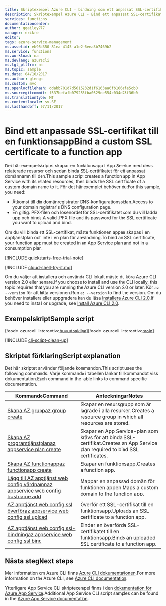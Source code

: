 ```yaml
---
title: Skriptexempel Azure CLI - bindning som ett anpassat SSL-certifikatet till en funktionsapp | Microsoft Docs
description: Skriptexempel Azure CLI - Bind ett anpassat SSL-certifikatet till en funktionsapp i Azure
services: functions
documentationcenter: 
author: ggailey777
manager: erikre
editor: 
tags: azure-service-management
ms.assetid: eb95d350-81ea-4145-a1e2-6eea3b7469b2
ms.service: functions
ms.workload: na
ms.devlang: azurecli
ms.tgt_pltfrm: na
ms.topic: sample
ms.date: 04/10/2017
ms.author: glenga
ms.custom: mvc
ms.openlocfilehash: ddabb701d7d5615232d1f6163aa6fb166efe5cb0
ms.sourcegitcommit: f537befafb079256fba0529ee554c034d73f36b0
ms.translationtype: MT
ms.contentlocale: sv-SE
ms.lasthandoff: 07/11/2017
---
```

# <a name="bind-a-custom-ssl-certificate-to-a-function-app"></a><span data-ttu-id="c1d45-103">Bind ett anpassade SSL-certifikat till en funktionsapp</span><span class="sxs-lookup"><span data-stu-id="c1d45-103">Bind a custom SSL certificate to a function app</span></span>

<span data-ttu-id="c1d45-104">Det här exempelskriptet skapar en funktionsapp i App Service med dess relaterade resurser och sedan binda SSL-certifikatet för ett anpassat domännamn till den.</span><span class="sxs-lookup"><span data-stu-id="c1d45-104">This sample script creates a function app in App Service with its related resources, then binds the SSL certificate of a custom domain name to it.</span></span> <span data-ttu-id="c1d45-105">För det här exemplet behöver du:</span><span class="sxs-lookup"><span data-stu-id="c1d45-105">For this sample, you need:</span></span>

* <span data-ttu-id="c1d45-106">Åtkomst till din domänregistrator DNS-konfigurationssidan.</span><span class="sxs-lookup"><span data-stu-id="c1d45-106">Access to your domain registrar's DNS configuration page.</span></span>
* <span data-ttu-id="c1d45-107">En giltig. PFX-filen och lösenordet för SSL-certifikatet som du vill ladda upp och binda.</span><span class="sxs-lookup"><span data-stu-id="c1d45-107">A valid .PFX file and its password for the SSL certificate you want to upload and bind.</span></span>

<span data-ttu-id="c1d45-108">Om du vill binda ett SSL-certifikat, måste funktionen appen skapas i en apptjänstplan och inte i en plan för användning.</span><span class="sxs-lookup"><span data-stu-id="c1d45-108">To bind an SSL certificate, your function app must be created in an App Service plan and not in a consumption plan.</span></span>

[!INCLUDE [quickstarts-free-trial-note](../../../includes/quickstarts-free-trial-note.md)]

[!INCLUDE [cloud-shell-try-it.md](../../../includes/cloud-shell-try-it.md)]

<span data-ttu-id="c1d45-109">Om du väljer att installera och använda CLI lokalt måste du köra Azure CLI version 2.0 eller senare.</span><span class="sxs-lookup"><span data-stu-id="c1d45-109">If you choose to install and use the CLI locally, this topic requires that you are running the Azure CLI version 2.0 or later.</span></span> <span data-ttu-id="c1d45-110">Kör `az --version` för att hitta versionen.</span><span class="sxs-lookup"><span data-stu-id="c1d45-110">Run `az --version` to find the version.</span></span> <span data-ttu-id="c1d45-111">Om du behöver installera eller uppgradera kan du läsa [Installera Azure CLI 2.0]( /cli/azure/install-azure-cli).</span><span class="sxs-lookup"><span data-stu-id="c1d45-111">If you need to install or upgrade, see [Install Azure CLI 2.0]( /cli/azure/install-azure-cli).</span></span> 

## <a name="sample-script"></a><span data-ttu-id="c1d45-112">Exempelskript</span><span class="sxs-lookup"><span data-stu-id="c1d45-112">Sample script</span></span>

<span data-ttu-id="c1d45-113">[!code-azurecli-interactive[huvudsakliga](../../../cli_scripts/azure-functions/configure-ssl-certificate/configure-ssl-certificate.sh?highlight=3-5 "binda ett anpassat SSL-certifikat till en webbapp")]</span><span class="sxs-lookup"><span data-stu-id="c1d45-113">[!code-azurecli-interactive[main](../../../cli_scripts/azure-functions/configure-ssl-certificate/configure-ssl-certificate.sh?highlight=3-5 "Bind a custom SSL certificate to a web app")]</span></span>

[!INCLUDE [cli-script-clean-up](../../../includes/cli-script-clean-up.md)]

## <a name="script-explanation"></a><span data-ttu-id="c1d45-114">Skriptet förklaring</span><span class="sxs-lookup"><span data-stu-id="c1d45-114">Script explanation</span></span>

<span data-ttu-id="c1d45-115">Det här skriptet använder följande kommandon.</span><span class="sxs-lookup"><span data-stu-id="c1d45-115">This script uses the following commands.</span></span> <span data-ttu-id="c1d45-116">Varje kommando i tabellen länkar till kommandot viss dokumentation.</span><span class="sxs-lookup"><span data-stu-id="c1d45-116">Each command in the table links to command specific documentation.</span></span>

| <span data-ttu-id="c1d45-117">Kommando</span><span class="sxs-lookup"><span data-stu-id="c1d45-117">Command</span></span> | <span data-ttu-id="c1d45-118">Anteckningar</span><span class="sxs-lookup"><span data-stu-id="c1d45-118">Notes</span></span> |
|---|---|
| [<span data-ttu-id="c1d45-119">Skapa AZ grupp</span><span class="sxs-lookup"><span data-stu-id="c1d45-119">az group create</span></span>](https://docs.microsoft.com/cli/azure/group#create) | <span data-ttu-id="c1d45-120">Skapar en resursgrupp som är lagrade i alla resurser.</span><span class="sxs-lookup"><span data-stu-id="c1d45-120">Creates a resource group in which all resources are stored.</span></span> |
| [<span data-ttu-id="c1d45-121">Skapa AZ programtjänstplan</span><span class="sxs-lookup"><span data-stu-id="c1d45-121">az appservice plan create</span></span>](https://docs.microsoft.com/cli/azure/appservice/plan#create) | <span data-ttu-id="c1d45-122">Skapar en App Service-plan som krävs för att binda SSL-certifikat.</span><span class="sxs-lookup"><span data-stu-id="c1d45-122">Creates an App Service plan required to bind SSL certificates.</span></span> |
| [<span data-ttu-id="c1d45-123">Skapa AZ functionapp</span><span class="sxs-lookup"><span data-stu-id="c1d45-123">az functionapp create</span></span>]() | <span data-ttu-id="c1d45-124">Skapar en funktionsapp.</span><span class="sxs-lookup"><span data-stu-id="c1d45-124">Creates a function app.</span></span> |
| [<span data-ttu-id="c1d45-125">Lägg till AZ apptjänst web config värdnamn</span><span class="sxs-lookup"><span data-stu-id="c1d45-125">az appservice web config hostname add</span></span>](https://docs.microsoft.com/cli/azure/appservice/web/config/hostname#add) | <span data-ttu-id="c1d45-126">Mappar en anpassad domän för funktionen appen.</span><span class="sxs-lookup"><span data-stu-id="c1d45-126">Maps a custom domain to the function app.</span></span> |
| [<span data-ttu-id="c1d45-127">AZ apptjänst web config ssl överför</span><span class="sxs-lookup"><span data-stu-id="c1d45-127">az appservice web config ssl upload</span></span>](https://docs.microsoft.com/cli/azure/appservice/web/config/ssl#upload) | <span data-ttu-id="c1d45-128">Överför ett SSL-certifikat till en funktionsapp.</span><span class="sxs-lookup"><span data-stu-id="c1d45-128">Uploads an SSL certificate to a function app.</span></span> |
| [<span data-ttu-id="c1d45-129">AZ apptjänst web config ssl-bindning</span><span class="sxs-lookup"><span data-stu-id="c1d45-129">az appservice web config ssl bind</span></span>](https://docs.microsoft.com/en-us/cli/azure/appservice/web/config/ssl#bind) | <span data-ttu-id="c1d45-130">Binder en överförda SSL-certifikatet till en funktionsapp.</span><span class="sxs-lookup"><span data-stu-id="c1d45-130">Binds an uploaded SSL certificate to a function app.</span></span> |

## <a name="next-steps"></a><span data-ttu-id="c1d45-131">Nästa steg</span><span class="sxs-lookup"><span data-stu-id="c1d45-131">Next steps</span></span>

<span data-ttu-id="c1d45-132">Mer information om Azure CLI finns [Azure CLI dokumentationen](https://docs.microsoft.com/cli/azure/overview).</span><span class="sxs-lookup"><span data-stu-id="c1d45-132">For more information on the Azure CLI, see [Azure CLI documentation](https://docs.microsoft.com/cli/azure/overview).</span></span>

<span data-ttu-id="c1d45-133">Ytterligare App Service CLI skriptexempel finns i den [dokumentation för Azure App Service]().</span><span class="sxs-lookup"><span data-stu-id="c1d45-133">Additional App Service CLI script samples can be found in the [Azure App Service documentation]().</span></span>
